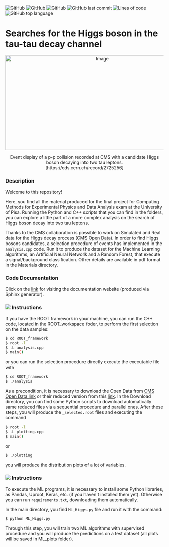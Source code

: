 ![GitHub](https://github.com/DomRic98/Searches-for-the-Higgs-boson-in-the-tau-tau-decay-channel/actions/workflows/python-app.yml/badge.svg)
![GitHub](https://img.shields.io/github/license/DomRic98/Searches-for-the-Higgs-boson-in-the-tau-tau-decay-channel?logo=github)
![GitHub](https://img.shields.io/github/languages/count/DomRic98/Searches-for-the-Higgs-boson-in-the-tau-tau-decay-channel?logo=github)
![GitHub last commit](https://img.shields.io/github/last-commit/DomRic98/Searches-for-the-Higgs-boson-in-the-tau-tau-decay-channel?logo=GitHub)
![Lines of code](https://img.shields.io/tokei/lines/github/DomRic98/Searches-for-the-Higgs-boson-in-the-tau-tau-decay-channel?logo=github)
![GitHub top language](https://img.shields.io/github/languages/top/DomRic98/Searches-for-the-Higgs-boson-in-the-tau-tau-decay-channel?logo=github)

# Searches for the Higgs boson in the tau-tau decay channel
<div align="center">
    <img src="https://cds.cern.ch/record/2725256/files/mt2.png?subformat=icon-1440" alt="Image" width="600" height="300" />
    <p >Event display of a p-p collision recorded at CMS with a candidate Higgs boson decaying into two tau leptons.<br>[https://cds.cern.ch/record/2725256]</p>
</div>

### Description

Welcome to this repository! 

Here, you find all the material produced for the final project for Computing Methods for Experimental Physics and Data Analysis exam at the University of Pisa. Running the Python and C++ scripts that you can find in the folders, you can explore a little part of a more complex analysis on the search of Higgs boson decay into two tau leptons.

Thanks to the CMS collaboration is possible to work on Simulated and Real data for the Higgs decay process ([CMS Open Data](http://opendata.web.cern.ch/record/12350)). In order to find Higgs bosons candidates, a selection procedure of events has implemented in the `analysis.cpp` code. Run it to produce the dataset for the Machine Learning algorithms, an Artificial Neural Network and a Random Forest, that execute a signal/background classification. 
Other details are available in pdf format in the Materials directory. 

### Code Documentation

Click on the [link](https://domric98.github.io/Searches-for-the-Higgs-boson-in-the-tau-tau-decay-channel/) for visiting the documentation website (produced via Sphinx generator).

### <img src="https://img.icons8.com/color/32/000000/c-plus-plus-logo.png"/> Instructions

If you have the ROOT framework in your machine, you can run the C++ code, located in the ROOT_workspace foder, to perform the first selection on the data samples:
```bash
$ cd ROOT_framework
$ root -l
$ .L analysis.cpp
$ main()
```
or you can run the selection procedure directly execute the executable file with
```bash
$ cd ROOT_framework
$ ./analysis
```
As a precondition, it is necessary to download the Open Data from [CMS Open Data link](http://opendata.web.cern.ch/record/12350) or their reduced version from this [link](https://root.cern/files/HiggsTauTauReduced/). In the Download directory, you can find some Python scripts to download automatically same reduced files via a sequential procedure and parallel ones.
After these steps, you will produce the `_selected.root` files and executing the command
```bash
$ root -l
$ .L plotting.cpp
$ main()
```
or
```bash
$ ./plotting
```
you will produce the distribution plots of a lot of variables.

### <img src="https://img.icons8.com/color/32/000000/python--v2.png"/> Instructions

To execute the ML programs, it is necessary to install some Python libraries, as Pandas, Uproot, Keras, etc. (if you haven't installed them yet). Otherwise you can run `requirements.txt`, downloading them automatically.

In the main directory, you find `ML_Higgs.py` file and run it with the command:
```bash
$ python ML_Higgs.py
```
Through this step, you will train two ML algorithms with supervised procedure and you will produce the predictions on a test dataset (all plots will be saved in ML_plots folder).
